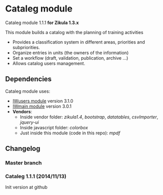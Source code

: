 Cataleg module
============
Cataleg module 1.1.1 **for Zikula 1.3.x**

This module builds a catalog with the planning of training activities
  - Provides a classification system in different areas, priorities and subpriorities.
  - Organize entries in units (the owners of the information)
  - Set a workflow (draft, validation, publication, archive ...)
  - Allows catalog users management.

Dependencies
------------

Cataleg module uses:
  - [IWusers module](https://github.com/intraweb-modules13/IWusers) version 3.1.0
  - [IWmain module](https://github.com/intraweb-modules13/IWmain) version 3.0.1
  - **Vendors**:
    - Inside vendor folder: *zikula1.4*, *bootstrap*, *datatables*, *csvImporter*, *jquery-ui*
    - Inside javascript folder: *colorbox*
    - Just inside this module (code in this repo): *mpdf*

Changelog
---------

### Master branch


### Cataleg 1.1.1 (2014/11/13)

Init version at github
